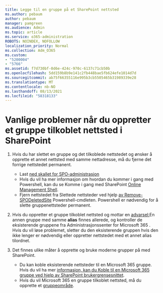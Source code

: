 ```yaml
---
title: Legge til en gruppe på et SharePoint nettsted
ms.author: pebaum
author: pebaum
manager: pamgreen
ms.audience: Admin
ms.topic: article
ms.service: o365-administration
ROBOTS: NOINDEX, NOFOLLOW
localization_priority: Normal
ms.collection: Adm_O365
ms.custom:
- "5200004"
- "5766"
ms.assetid: f7d730bf-0d6e-424c-970c-6137c71cb50b
ms.openlocfilehash: 5dd159b8b9e141c2fb448bae5fb624efe1014d7d
ms.sourcegitcommit: ab75f66355116e995b3cb5505465b31989339e28
ms.translationtype: MT
ms.contentlocale: nb-NO
ms.lasthandoff: 08/13/2021
ms.locfileid: "58318133"
---
```

# <a name="common-issues-when-creating-a-group-connected-site-in-sharepoint"></a>Vanlige problemer når du oppretter et gruppe tilkoblet nettsted i SharePoint

1. Hvis du har slettet en gruppe og det tilkoblede nettstedet og ønsker å opprette et annet nettsted med samme nettadresse, må du fjerne det forrige nettstedet permanent.

   - Last [ned skallet for SPO-administrasjon](https://support.office.com/article/introduction-to-the-sharepoint-online-management-shell-c16941c3-19b4-4710-8056-34c034493429)
   - Hvis du vil ha mer informasjon om hvordan du kommer i gang med Powershell, kan du se Komme i gang med SharePoint [Online Management Shell](https://docs.microsoft.com/powershell/module/sharepoint-online/remove-sposite).
   - Fjern nettstedet fra Slettede nettsteder ved hjelp [av Remove-SPODeletedSite](https://docs.microsoft.com/powershell/module/sharepoint-online/remove-sposite?view=sharepoint-ps) Powershell-cmdleten. Powershell er nødvendig for å slette gruppenettsteder permanent.

1. Hvis du oppretter et gruppe tilkoblet nettsted og mottar en [advarsel:](https://admin.microsoft.com/AdminPortal/Home#/groups)En annen gruppe med samme **alias** finnes allerede, og kontroller de eksisterende gruppene fra Administrasjonssenter for Microsoft 365 . Hvis du vil løse problemet, sletter du den eksisterende gruppen hvis den ikke lenger er nødvendig eller oppretter nettstedet med et annet alias tilordnet.

1. Det finnes ulike måter å opprette og bruke moderne grupper på med SharePoint.

   - Du kan koble eksisterende nettsteder til en Microsoft 365 gruppe. Hvis du vil ha mer [informasjon, kan du Koble til en Microsoft 365 gruppe ved hjelp av SharePoint brukergrensesnittet](https://docs.microsoft.com/sharepoint/dev/transform/modernize-connect-to-office365-group#connect-an-office-365-group-using-the-sharepoint-user-interface).
   - Hvis du vil Microsoft 365 en gruppe tilkoblet nettsted, må du opprette et [gruppeområde](https://admin.microsoft.com/sharepoint).
